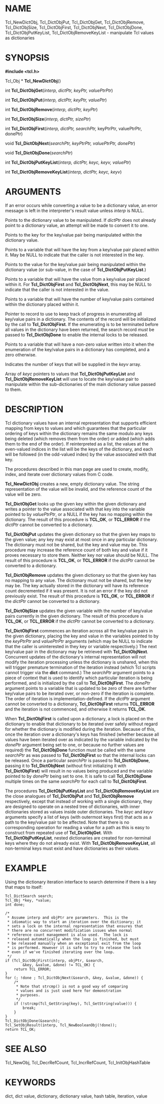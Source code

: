 # NAME

Tcl_NewDictObj, Tcl_DictObjPut, Tcl_DictObjGet, Tcl_DictObjRemove,
Tcl_DictObjSize, Tcl_DictObjFirst, Tcl_DictObjNext, Tcl_DictObjDone,
Tcl_DictObjPutKeyList, Tcl_DictObjRemoveKeyList - manipulate Tcl values
as dictionaries

# SYNOPSIS

**#include \<tcl.h\>**

Tcl_Obj \* **Tcl_NewDictObj**()

int **Tcl_DictObjGet**(*interp, dictPtr, keyPtr, valuePtrPtr*)

int **Tcl_DictObjPut**(*interp, dictPtr, keyPtr, valuePtr*)

int **Tcl_DictObjRemove**(*interp, dictPtr, keyPtr*)

int **Tcl_DictObjSize**(*interp, dictPtr, sizePtr*)

int **Tcl_DictObjFirst**(*interp, dictPtr, searchPtr,* keyPtrPtr,
valuePtrPtr, donePtr)

void **Tcl_DictObjNext**(*searchPtr, keyPtrPtr, valuePtrPtr, donePtr*)

void **Tcl_DictObjDone**(*searchPtr*)

int **Tcl_DictObjPutKeyList**(*interp, dictPtr, keyc, keyv, valuePtr*)

int **Tcl_DictObjRemoveKeyList**(*interp, dictPtr, keyc, keyv*)

# ARGUMENTS

If an error occurs while converting a value to be a dictionary value, an
error message is left in the interpreter\'s result value unless *interp*
is NULL.

Points to the dictionary value to be manipulated. If *dictPtr* does not
already point to a dictionary value, an attempt will be made to convert
it to one.

Points to the key for the key/value pair being manipulated within the
dictionary value.

Points to a variable that will have the key from a key/value pair placed
within it. May be NULL to indicate that the caller is not interested in
the key.

Points to the value for the key/value pair being manipulated within the
dictionary value (or sub-value, in the case of
**Tcl_DictObjPutKeyList**.)

Points to a variable that will have the value from a key/value pair
placed within it. For **Tcl_DictObjFirst** and **Tcl_DictObjNext**, this
may be NULL to indicate that the caller is not interested in the value.

Points to a variable that will have the number of key/value pairs
contained within the dictionary placed within it.

Pointer to record to use to keep track of progress in enumerating all
key/value pairs in a dictionary. The contents of the record will be
initialized by the call to **Tcl_DictObjFirst**. If the enumerating is
to be terminated before all values in the dictionary have been returned,
the search record *must* be passed to **Tcl_DictObjDone** to enable the
internal locks to be released.

Points to a variable that will have a non-zero value written into it
when the enumeration of the key/value pairs in a dictionary has
completed, and a zero otherwise.

Indicates the number of keys that will be supplied in the *keyv* array.

Array of *keyc* pointers to values that **Tcl_DictObjPutKeyList** and
**Tcl_DictObjRemoveKeyList** will use to locate the key/value pair to
manipulate within the sub-dictionaries of the main dictionary value
passed to them.

# DESCRIPTION

Tcl dictionary values have an internal representation that supports
efficient mapping from keys to values and which guarantees that the
particular ordering of keys within the dictionary remains the same
modulo any keys being deleted (which removes them from the order) or
added (which adds them to the end of the order). If reinterpreted as a
list, the values at the even-valued indices in the list will be the keys
of the dictionary, and each will be followed (in the odd-valued index)
by the value associated with that key.

The procedures described in this man page are used to create, modify,
index, and iterate over dictionary values from C code.

**Tcl_NewDictObj** creates a new, empty dictionary value. The string
representation of the value will be invalid, and the reference count of
the value will be zero.

**Tcl_DictObjGet** looks up the given key within the given dictionary
and writes a pointer to the value associated with that key into the
variable pointed to by *valuePtrPtr*, or a NULL if the key has no
mapping within the dictionary. The result of this procedure is
**TCL_OK**, or **TCL_ERROR** if the *dictPtr* cannot be converted to a
dictionary.

**Tcl_DictObjPut** updates the given dictionary so that the given key
maps to the given value; any key may exist at most once in any
particular dictionary. The dictionary must not be shared, but the key
and value may be. This procedure may increase the reference count of
both key and value if it proves necessary to store them. Neither key nor
value should be NULL. The result of this procedure is **TCL_OK**, or
**TCL_ERROR** if the *dictPtr* cannot be converted to a dictionary.

**Tcl_DictObjRemove** updates the given dictionary so that the given key
has no mapping to any value. The dictionary must not be shared, but the
key may be. The key actually stored in the dictionary will have its
reference count decremented if it was present. It is not an error if the
key did not previously exist. The result of this procedure is
**TCL_OK**, or **TCL_ERROR** if the *dictPtr* cannot be converted to a
dictionary.

**Tcl_DictObjSize** updates the given variable with the number of
key/value pairs currently in the given dictionary. The result of this
procedure is **TCL_OK**, or **TCL_ERROR** if the *dictPtr* cannot be
converted to a dictionary.

**Tcl_DictObjFirst** commences an iteration across all the key/value
pairs in the given dictionary, placing the key and value in the
variables pointed to by the *keyPtrPtr* and *valuePtrPtr* arguments
(which may be NULL to indicate that the caller is uninterested in they
key or variable respectively.) The next key/value pair in the dictionary
may be retrieved with **Tcl_DictObjNext**. Concurrent updates of the
dictionary\'s internal representation will not modify the iteration
processing unless the dictionary is unshared, when this will trigger
premature termination of the iteration instead (which Tcl scripts cannot
trigger via the **dict** command.) The *searchPtr* argument points to a
piece of context that is used to identify which particular iteration is
being performed, and is initialized by the call to **Tcl_DictObjFirst**.
The *donePtr* argument points to a variable that is updated to be zero
of there are further key/value pairs to be iterated over, or non-zero if
the iteration is complete. The order of iteration is
implementation-defined. If the *dictPtr* argument cannot be converted to
a dictionary, **Tcl_DictObjFirst** returns **TCL_ERROR** and the
iteration is not commenced, and otherwise it returns **TCL_OK**.

When **Tcl_DictObjFirst** is called upon a dictionary, a lock is placed
on the dictionary to enable that dictionary to be iterated over safely
without regard for whether the dictionary is modified during the
iteration. Because of this, once the iteration over a dictionary\'s keys
has finished (whether because all values have been iterated over as
indicated by the variable indicated by the *donePtr* argument being set
to one, or because no further values are required) the
**Tcl_DictObjDone** function must be called with the same *searchPtr* as
was passed to **Tcl_DictObjFirst** so that the internal locks can be
released. Once a particular *searchPtr* is passed to
**Tcl_DictObjDone**, passing it to **Tcl_DictObjNext** (without first
initializing it with **Tcl_DictObjFirst**) will result in no values
being produced and the variable pointed to by *donePtr* being set to
one. It is safe to call **Tcl_DictObjDone** multiple times on the same
*searchPtr* for each call to **Tcl_DictObjFirst**.

The procedures **Tcl_DictObjPutKeyList** and
**Tcl_DictObjRemoveKeyList** are the close analogues of
**Tcl_DictObjPut** and **Tcl_DictObjRemove** respectively, except that
instead of working with a single dictionary, they are designed to
operate on a nested tree of dictionaries, with inner dictionaries stored
as values inside outer dictionaries. The *keyc* and *keyv* arguments
specify a list of keys (with outermost keys first) that acts as a path
to the key/value pair to be affected. Note that there is no
corresponding operation for reading a value for a path as this is easy
to construct from repeated use of **Tcl_DictObjGet**. With
**Tcl_DictObjPutKeyList**, nested dictionaries are created for
non-terminal keys where they do not already exist. With
**Tcl_DictObjRemoveKeyList**, all non-terminal keys must exist and have
dictionaries as their values.

# EXAMPLE

Using the dictionary iteration interface to search determine if there is
a key that maps to itself:

    Tcl_DictSearch search;
    Tcl_Obj *key, *value;
    int done;

    /*
     * Assume interp and objPtr are parameters.  This is the
     * idiomatic way to start an iteration over the dictionary; it
     * sets a lock on the internal representation that ensures that
     * there are no concurrent modification issues when normal
     * reference count management is also used.  The lock is
     * released automatically when the loop is finished, but must
     * be released manually when an exceptional exit from the loop
     * is performed. However it is safe to try to release the lock
     * even if we've finished iterating over the loop.
     */
    if (Tcl_DictObjFirst(interp, objPtr, &search,
            &key, &value, &done) != TCL_OK) {
        return TCL_ERROR;
    }
    for (; !done ; Tcl_DictObjNext(&search, &key, &value, &done)) {
        /*
         * Note that strcmp() is not a good way of comparing
         * values and is just used here for demonstration
         * purposes.
         */
        if (!strcmp(Tcl_GetString(key), Tcl_GetString(value))) {
            break;
        }
    }
    Tcl_DictObjDone(&search);
    Tcl_SetObjResult(interp, Tcl_NewBooleanObj(!done));
    return TCL_OK;

# SEE ALSO

Tcl_NewObj, Tcl_DecrRefCount, Tcl_IncrRefCount, Tcl_InitObjHashTable

# KEYWORDS

dict, dict value, dictionary, dictionary value, hash table, iteration,
value

<!---
Copyright (c) 2003 Donal K. Fellow
-->

